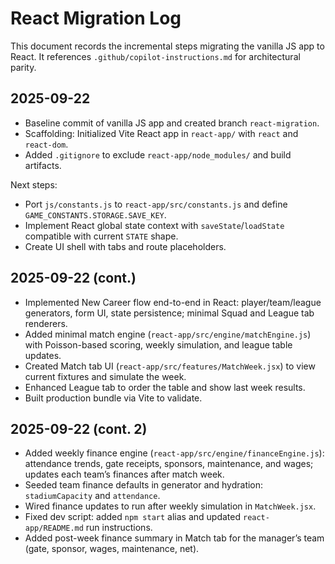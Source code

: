 # React Migration Log

This document records the incremental steps migrating the vanilla JS app to React. It references `.github/copilot-instructions.md` for architectural parity.

## 2025-09-22
- Baseline commit of vanilla JS app and created branch `react-migration`.
- Scaffolding: Initialized Vite React app in `react-app/` with `react` and `react-dom`.
- Added `.gitignore` to exclude `react-app/node_modules/` and build artifacts.

Next steps:
- Port `js/constants.js` to `react-app/src/constants.js` and define `GAME_CONSTANTS.STORAGE.SAVE_KEY`.
- Implement React global state context with `saveState`/`loadState` compatible with current `STATE` shape.
- Create UI shell with tabs and route placeholders.

## 2025-09-22 (cont.)
- Implemented New Career flow end-to-end in React: player/team/league generators, form UI, state persistence; minimal Squad and League tab renderers.
- Added minimal match engine (`react-app/src/engine/matchEngine.js`) with Poisson-based scoring, weekly simulation, and league table updates.
- Created Match tab UI (`react-app/src/features/MatchWeek.jsx`) to view current fixtures and simulate the week.
- Enhanced League tab to order the table and show last week results.
- Built production bundle via Vite to validate.

## 2025-09-22 (cont. 2)
- Added weekly finance engine (`react-app/src/engine/financeEngine.js`): attendance trends, gate receipts, sponsors, maintenance, and wages; updates each team’s finances after match week.
- Seeded team finance defaults in generator and hydration: `stadiumCapacity` and `attendance`.
- Wired finance updates to run after weekly simulation in `MatchWeek.jsx`.
- Fixed dev script: added `npm start` alias and updated `react-app/README.md` run instructions.
 - Added post-week finance summary in Match tab for the manager’s team (gate, sponsor, wages, maintenance, net).
